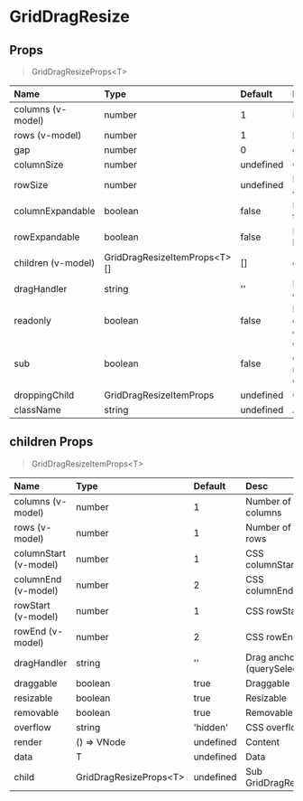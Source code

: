 # GridDragResize

## Props

> GridDragResizeProps&lt;T&gt;

| Name               | Type                               | Default   | Desc                                                                       | Version |
| :----------------- | :--------------------------------- | :-------- | :------------------------------------------------------------------------- | :------ |
| columns (v-model)  | number                             | 1         | Number of columns                                                          | 0.0.17  |
| rows (v-model)     | number                             | 1         | Number of rows                                                             | 0.0.17  |
| gap                | number                             | 0         | gap size                                                                   | 0.0.17  |
| columnSize         | number                             | undefined | Column size, undefined as 1fr                                              | 0.0.17  |
| rowSize            | number                             | undefined | Row size, undefined undefined as 1fr                                       | 0.0.17  |
| columnExpandable   | boolean                            | false     | Enable columns to expand to the right                                      | 0.0.17  |
| rowExpandable      | boolean                            | false     | Enable rows to expand to the bottom                                        | 0.0.17  |
| children (v-model) | GridDragResizeItemProps&lt;T&gt;[] | []        | children Props                                                             | 0.0.17  |
| dragHandler        | string                             | ''        | Drag anchor (querySelector), children has higher priority                  | 0.0.17  |
| readonly           | boolean                            | false     | Readonly, true will disable the draggable/resizable/removable of children  | 0.0.17  |
| sub                | boolean                            | false     | Work as sub component, columnExpandable and rowExpandable will be disabled | 0.0.17  |
| droppingChild      | GridDragResizeItemProps            | undefined | Child which is dropping                                                    | 0.2.6   |
| className          | string                             | undefined | Add CSS Class                                                              | 0.4.0   |

## children Props

> GridDragResizeItemProps&lt;T&gt;

| Name                  | Type                         | Default   | Desc                        | Version |
| :-------------------- | :--------------------------- | :-------- | :-------------------------- | :------ |
| columns (v-model)     | number                       | 1         | Number of columns           | 0.0.17  |
| rows (v-model)        | number                       | 1         | Number of rows              | 0.0.17  |
| columnStart (v-model) | number                       | 1         | CSS columnStart             | 0.0.17  |
| columnEnd (v-model)   | number                       | 2         | CSS columnEnd               | 0.0.17  |
| rowStart (v-model)    | number                       | 1         | CSS rowStart                | 0.0.17  |
| rowEnd (v-model)      | number                       | 2         | CSS rowEnd                  | 0.0.17  |
| dragHandler           | string                       | ''        | Drag anchor (querySelector) | 0.0.17  |
| draggable             | boolean                      | true      | Draggable                   | 0.0.17  |
| resizable             | boolean                      | true      | Resizable                   | 0.0.17  |
| removable             | boolean                      | true      | Removable                   | 0.2.0   |
| overflow              | string                       | 'hidden'  | CSS overflow                | 0.0.17  |
| render                | () => VNode                  | undefined | Content                     | 0.0.17  |
| data                  | T                            | undefined | Data                        | 0.0.17  |
| child                 | GridDragResizeProps&lt;T&gt; | undefined | Sub GridDragResize          | 0.4.0   |
